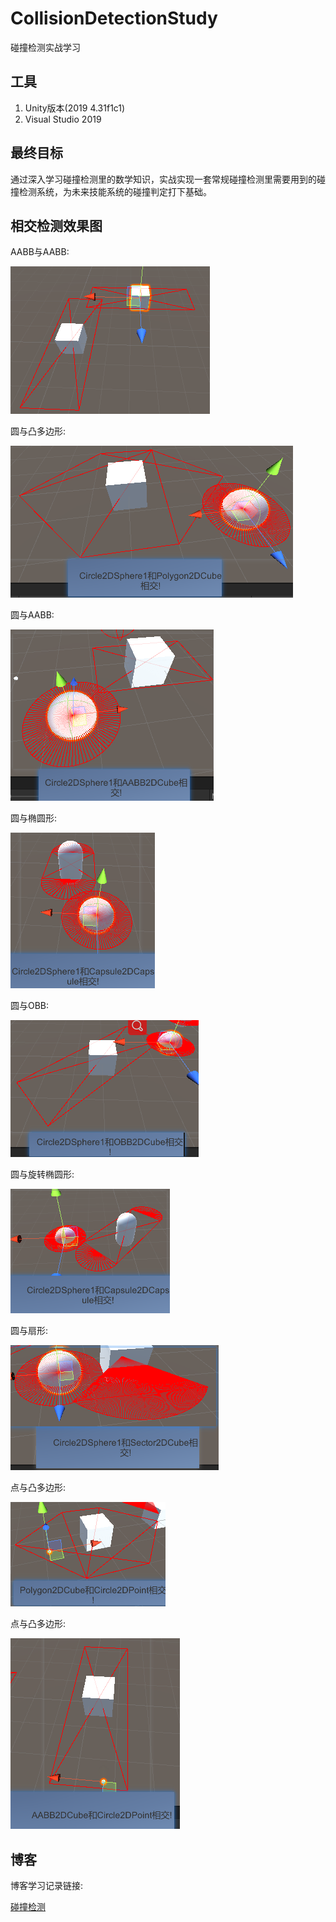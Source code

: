 # CollisionDetectionStudy
碰撞检测实战学习

## 工具

1. Unity版本(2019 4.31f1c1)
2. Visual Studio 2019

## 最终目标

通过深入学习碰撞检测里的数学知识，实战实现一套常规碰撞检测里需要用到的碰撞检测系统，为未来技能系统的碰撞判定打下基础。

## 相交检测效果图

AABB与AABB:

![AABB2DIntersectionWithAABB2D](/images/AABB2DIntersectionWithAABB2D.PNG)

圆与凸多边形:

![Circle2DIntersectionPolygon2D](/images/Circle2DIntersectionPolygon2D.PNG)

圆与AABB:

![Circle2DIntersectionWithAABB](./images/Circle2DIntersectionWithAABB.PNG)

圆与椭圆形:

![Circle2DIntersectionWithCapsule2D](./images/Circle2DIntersectionWithCapsule2D.PNG)

圆与OBB:

![Circle2DIntersectionWithOBB2D](./images/Circle2DIntersectionWithOBB2D.PNG)

圆与旋转椭圆形:

![Circle2DIntersectionWithRotateCapsule2D](./images/Circle2DIntersectionWithRotateCapsule2D.PNG)

圆与扇形:

![Circle2DIntersectionWithSector2D](./images/Circle2DIntersectionWithSector2D.PNG)

点与凸多边形:

![PointInPolygon](./images/PointInPolygon.PNG)

点与凸多边形:

![PointIntersectionWithAABB2D](./images/PointIntersectionWithAABB2D.PNG)


## 博客

博客学习记录链接:

[碰撞检测](http://tonytang1990.github.io/2022/01/21/%E7%A2%B0%E6%92%9E%E6%A3%80%E6%B5%8B/#%E5%BD%A2%E7%8A%B6%E7%A2%B0%E6%92%9E%E6%A3%80%E6%B5%8B)